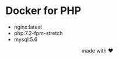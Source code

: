 # Docker for PHP

- nginx:latest
- php:7.2-fpm-stretch
- mysql:5.6

<p align="center">made with ❤️</p>
